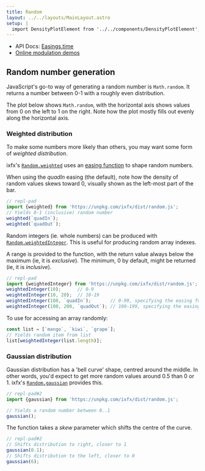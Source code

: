 ```yaml
---
title: Random
layout: ../../layouts/MainLayout.astro
setup: |
  import DensityPlotElement from '../../components/DensityPlotElement';
---
```


<script type="module" hoist>
  import '/src/components/ReplPad';
  import '/src/loader';
  import '/src/components/DensityPlotElement';
  import {weightedInteger, weighted, gaussian} from '/node_modules/ixfx/dist/random.js';
  import {Easings} from '/node_modules/ixfx/dist/modulation.js';
  window.weightedInteger = weightedInteger;
  window.weighted = weighted;
  window.Easings = Easings;
  window.gaussian = gaussian;
  importEl(
    `plot1`, 
    `density-plot-element`, {
      fn: "Math.random()"
  });
  importEl(
    `plot2`, 
    `density-plot-element`, {
      fn: "weighted('quadIn')",
      editable: true
  });
  importEl(
    `plot-gaussian`, 
    `density-plot-element`, {
      fn: "gaussian()",
      editable: true
  });
</script>

* API Docs: [Easings.time](https://clinth.github.io/ixfx/modules/Modulation.Easings.html#time)
* [Online modulation demos](https://clinth.github.io/ixfx-demos/modulation/)

## Random number generation

JavaScript's go-to way of generating a random number is `Math.random`. It returns a number between 0-1 with a roughly even distribution.

The plot below shows `Math.random`, with the horizontal axis shows values from 0 on the left to 1 on the right. Note how the plot mostly fills out evenly along the horizontal axis.

<!-- 
<density-plot-element id="plot1" view="linear" client:visible fn="weightedInteger(10);" /> -->

<div id="plot1"></div>

### Weighted distribution

To make some numbers more likely than others, you may want some form of _weighted distribution_. 

ixfx's [`Random.weighted`](https://clinth.github.io/ixfx/modules/Random.html#weighted) uses an [easing function](../../modulation/easing/) to shape random numbers.

When using the _quadIn_ easing (the default), note how the density of random values skews toward 0, visually shown as the left-most part of the bar.

<div id="plot2"></div>

```js
// repl-pad
import {weighted} from 'https://unpkg.com/ixfx/dist/random.js';
// Yields 0-1 (inclusive) random number
weighted(`quadIn`);
weighted(`quadOut`);
```

Random integers (ie. whole numbers) can be produced with [`Random.weightedInteger`](https://clinth.github.io/ixfx/modules/Random.html#weightedInteger). This is useful for producing random array indexes.

A range is provided to the function, with the return value always below the maximum (ie, it is _exclusive_). The minimum, 0 by default, might be returned (ie, it is _inclusive_).

```js
// repl-pad
import {weightedInteger} from 'https://unpkg.com/ixfx/dist/random.js';
weightedInteger(10);      // 0-9
weightedInteger(10, 20);  // 10-19
weightedInteger(100, `quadIn`);       // 0-99, specifying the easing function
weightedInteger(100, 200, `quadOut`); // 100-199, specifying the easing function
```

To use for accessing an array randomly:
```js
const list = [`mango`, `kiwi`, `grape`];
// Yields random item from list
list[weightedInteger(list.length)];
```

### Gaussian distribution

Gaussian distribution has a 'bell curve' shape, centred around the middle. In other words, you'd expect to get more random values around 0.5 than 0 or 1. ixfx's [`Random.gaussian`](https://clinth.github.io/ixfx/modules/Random.html#gaussian) provides this.

<div id="plot-gaussian"></div>

```js
// repl-pad#2
import {gaussian} from 'https://unpkg.com/ixfx/dist/random.js';

// Yields a random number between 0..1
gaussian();
```

The function takes a _skew_ parameter which shifts the centre of the curve.

```js
// repl-pad#2
// Shifts distribution to right, closer to 1
gaussian(0.1);
// Shifts distribution to the left, closer to 0
gaussian(6);
```

